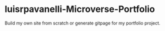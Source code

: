 # luisrpavanelli-Microverse-Portfolio

Build my own site from scratch or generate gitpage for my portfolio project.

